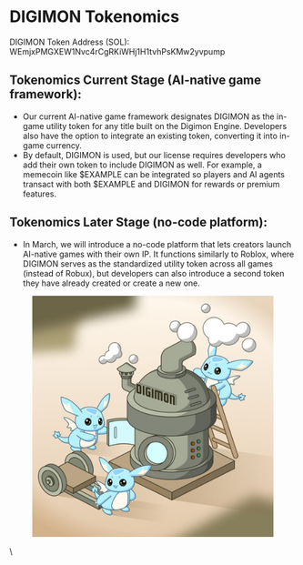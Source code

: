# DIGIMON Tokenomics

DIGIMON Token Address (SOL): WEmjxPMGXEW1Nvc4rCgRKiWHj1H1tvhPsKMw2yvpump



## Tokenomics Current Stage (AI-native game framework):

* Our current AI-native game framework designates DIGIMON as the in-game utility token for any title built on the Digimon Engine. Developers also have the option to integrate an existing token, converting it into in-game currency.
* By default, DIGIMON is used, but our license requires developers who add their own token to include DIGIMON as well. For example, a memecoin like $EXAMPLE can be integrated so players and AI agents transact with both $EXAMPLE and DIGIMON for rewards or premium features.

## Tokenomics Later Stage (no-code platform):

* In March, we will introduce a no-code platform that lets creators launch AI-native games with their own IP. It functions similarly to Roblox, where DIGIMON serves as the standardized utility token across all games (instead of Robux), but developers can also introduce a second token they have already created or create a new one.

<figure><img src="../.gitbook/assets/Digimon Engine.jpg" alt=""><figcaption></figcaption></figure>

\
